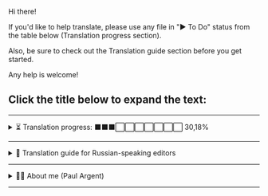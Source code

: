 Hi there! 

If you'd like to help translate, please use any file in "▶️ To Do" status from the table below (Translation progress section).

Also, be sure to check out the Translation guide section before you get started.

Any help is welcome!

## Click the title below to expand the text:

---

<details>
<summary>⏳ Translation progress: ⬛⬛⬛⬜⬜⬜⬜⬜⬜⬜ 30,18%</summary>

✅ = Done  
⏳ = Currently In Progress  
▶️ = To Do  

|  № |                    File                    |  Lenght  |   %  |   Complete    |
|:--:|--------------------------------------------|:--------:|:----:|:---------------:|
|  1 |application.po                              |  17 227  | 6,53 |    ✅ Done     |
|  2 |classref_database.po                        |   4 618  | 1,75 |    ✅ Done     |
|  3 |error_database.po                           |  17 779  | 6,74 |    ✅ Done     |
|  4 |glossary_database.po                        |  13 464  | 5,10 |    ✅ Done     |
|  5 |lesson-1-what-code-is-like.po               |  10 178  | 3,86 |    ✅ Done     |
|  6 |lesson-2-your-first-error.po                |   4 224  | 1,60 |    ✅ Done     |
|  7 |lesson-3-standing-on-shoulders-of-giants.po |  12 151  | 4,61 |    ✅ Done     |
|  8 |lesson-4-drawing-a-rectangle.po             |   6 532  | 2,48 | ⏳ In Progress |
|  9 |lesson-5-your-first-function.po             |  10 045  | 3,81 |    ▶️ To Do   |
| 10 |lesson-6-multiple-function-parameters.po    |  13 253  | 5,02 |    ▶️ To Do   |
| 11 |lesson-7-member-variables.po                |  10 045  | 3,81 |    ▶️ To Do   |
| 12 |lesson-8-defining-variables.po              |   6 619  | 2,51 |    ▶️ To Do   |
| 13 |lesson-9-adding-and-subtracting.po          |   5 216  | 1,98 |    ▶️ To Do   |
| 14 |lesson-10-the-game-loop.po                  |   5 577  | 2,11 |    ▶️ To Do   |
| 15 |lesson-11-time-delta.po                     |   9 696  | 3,67 |    ▶️ To Do   |
| 16 |lesson-12-using-variables.po                |   6 974  | 2,64 |    ▶️ To Do   |
| 17 |lesson-13-conditions.po                     |   8 458  | 3,21 |    ▶️ To Do   |
| 18 |lesson-14-multiplying.po                    |   6 601  | 2,50 |    ▶️ To Do   |
| 19 |lesson-15-modulo.po                         |   7 659  | 2,90 |    ▶️ To Do   |
| 20 |lesson-16-2d-vectors.po                     |   7 190  | 2,73 |    ▶️ To Do   |
| 21 |lesson-17-while-loops.po                    |   7 081  | 2,68 |    ▶️ To Do   |
| 22 |lesson-18-for-loops.po                      |   6 537  | 2,48 |    ▶️ To Do   |
| 23 |lesson-19-creating-arrays.po                |   6 447  | 2,44 |    ▶️ To Do   |
| 24 |lesson-20-looping-over-arrays.po            |   7 217  | 2,74 |    ▶️ To Do   |
| 25 |lesson-21-strings.po                        |   4 869  | 1,85 |    ▶️ To Do   |
| 26 |lesson-22-functions-return-values.po        |   5 749  | 2,18 |    ▶️ To Do   |
| 27 |lesson-23-append-to-arrays.po               |   7 429  | 2,82 |    ▶️ To Do   |
| 28 |lesson-24-access-array-indices.po           |   6 828  | 2,59 |    ▶️ To Do   |
| 29 |lesson-25-creating-dictionaries.po          |   7 807  | 2,96 |    ▶️ To Do   |
| 30 |lesson-26-looping-over-dictionaries.po      |   5 112  | 1,94 |    ▶️ To Do   |
| 31 |lesson-27-value-types.po                    |   8 103  | 3,07 |    ▶️ To Do   |
| 32 |lesson-28-specifying-types.po               |   7 167  | 2,72 |    ▶️ To Do   |
</details>

---

<details>
<summary>📜 Translation guide for Russian-speaking editors</summary>

## 📜 Краткий справочник по переводу на русский язык

_Шпаргалка для будущих редакторов._

### ⭐ Основыные правила перевода:

- В английском языке в цитатах последняя точка ставится внутри кавычек. В русском — снаружи.

- В английских названиях номенклатурных единиц все слова пишутся С Большой Буквы (капитализация). Калькировать капитализацию при переводе на русский язык нельзя.

- При переводе «вы» пишется с маленькой буквы. «Вы» с большой буквы обычно используется только в деловой или личной переписке с одним человеком.

- В качестве кавычек используются строго «кавычки-елочки».

- Где необходимо по правилам русского языка, используется символ тире «—», а не дефис «-».

- Буква «ё» при переводе не используется, чтобы избежать проблем со шрифтами и вылезанием за пределы полей интерфейса.  

### 📑 Пояснения конкретных ситуациий при переводе:

- Смысловой англицизм «этот» (this, it) по возможности заменен на слово, о котором говорится (для более красивой стилистики).

- «эта» (ошибка, функция) — переведено как «данная» (ошибка, функция).

- «decimal number» — переведено как «десятичная дробь», а не «десятичное число» или «число с десятичной дробью».

- «increment» — переведено как «инкремент», а не «приращение», т.к. инкремент — это математический термин и такой перевод устоялся в русской компьютерной литературе.
  
- «bits» of code (data) — переведено как «фрагменты» кода (данных), а не «блоки», «части» или «биты».

- «type hint» — переведено как «обозначение типа переменной», т.к. «подсказка типа» звучит странно и некрасиво по-русски. Речь идет о статической типизации — ручном указании типа при инициализации переменной (var имя : тип = значение). Лексически более верный перевод «определение типа переменной» не подходит, т.к. имеет второе значение — получение типа уже существующей переменной с помощью функции GDScript typeof(имя), а не только обозначение (задание, установку) типа новой переменной.

- «hint»  — так же переведено в большинстве случаев как «обозначение».

- «opening and a closing parenthesis» — переведено как «открывающая и закрывающая круглые скобки». Перевод: «открывающаяся и закрывающаяся» неверный и означает, что скобка открывает и закрывает сама себя.

- «Why does that happen?» — переведено как «Почему так происходит?», а не «Почему это происходит?».

### 📋 Список задач для будущих улучшений:

- Отполировать стилистику, т.к. не везде с первого раза удалось избавиться от англицизмов и английского построения предложений.

- «you tell it (computer) to» — в разных местах переведено по-разному: «вы указываете ему (компьютеру)», «вы говорите ему (компьютеру)», «вы приказываете ему (компьютеру)». Хотелось бы подобрать одно максимально лаконичное слово, которое бы хорошо вписывалось во все контексты.
</details>

---

<details>
<summary>👦🏻 About me (Paul Argent)</summary>

Hi there! My name is Paul Argent. I'm a Russian native speaker with good knowledge of Russian grammar and programming context.

I really would like to popularize Godot among Eastern European students and novice developers despite the craziness going now in my brotherhood Russian-speaking countries.

I will try to translate the lessons using a good Russian style of text (avoiding anglicisms where possible). Where it is impossible to translate terms, I will use explanations in parentheses and generally accepted terms in the Russian programming literature.

I have translation experience for story games and some software before.

I'm working on the translation in my free time from my main job and therefore it is not going very fast. Any help is welcome!
</details>

---

